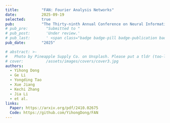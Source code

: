 ```yaml
---
title:          "FAN: Fourier Analysis Networks"
date:           2025-09-19
selected:       true
pub:            "The Thirty-ninth Annual Conference on Neural Information Processing Systems (NeurIPS 2025)"
# pub_pre:        "Submitted to "
# pub_post:       'Under review.'
# pub_last:       ' <span class="badge badge-pill badge-publication badge-success">CCF-A, Poster</span>'
pub_date:       "2025"

# abstract: >-
#   Photo by Pineapple Supply Co. on Unsplash. Please put a tldr (too-long-didnt-read, 1~2 sentences) of your publication here. It is not recommended to put the actual abstract here because it is usually too long to fit in. $\LaTeX$ is supported. $a=b+c$.
# cover:          /assets/images/covers/cover3.jpg
authors:
  - Yihong Dong
  - Ge Li
  - Yongding Tao
  - Xue Jiang
  - Kechi Zhang
  - Jia Li
  - et al.
links:
  Paper: https://arxiv.org/pdf/2410.02675
  Code: https://github.com/YihongDong/FAN
---
```


